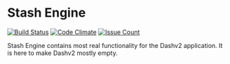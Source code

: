 # Stash Engine

[![Build Status](https://travis-ci.org/CDLUC3/stash_engine.svg?branch=development)](https://travis-ci.org/CDLUC3/stash_engine)
[![Code Climate](https://codeclimate.com/github/CDLUC3/stash_engine/badges/gpa.svg)](https://codeclimate.com/github/CDLUC3/stash_engine)
[![Issue Count](https://codeclimate.com/github/CDLUC3/stash_engine/badges/issue_count.svg)](https://codeclimate.com/github/CDLUC3/stash_engine)

Stash Engine contains most real functionality for the Dashv2 application.
It is here to make Dashv2 mostly empty.